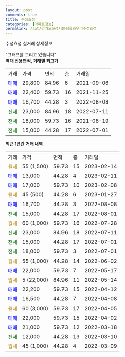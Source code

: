 ```yaml
---
layout: post
comments: true
title: 수성효성
categories: [아파트정보]
permalink: /apt/경기도화성시봉담읍와우리수성효성
---
```


수성효성 실거래 상세정보

<script type="text/javascript">
  google.charts.load('current', {'packages':['line', 'corechart']});
  google.charts.setOnLoadCallback(drawChart);

  function drawChart() {
    var data = new google.visualization.DataTable();
    data.addColumn('date', '거래일');
    data.addColumn('number', "매매");
    data.addColumn('number', "전세");
    data.addColumn('number', "전매");

    data.addRows([[new Date(Date.parse("2023-02-14")), null, null, null], [new Date(Date.parse("2023-02-11")), 13000, null, null], [new Date(Date.parse("2023-02-08")), 17000, null, null], [new Date(Date.parse("2023-01-27")), null, null, null], [new Date(Date.parse("2022-08-08")), 16700, null, null], [new Date(Date.parse("2022-08-01")), null, 15000, null], [new Date(Date.parse("2022-07-28")), null, null, null], [new Date(Date.parse("2022-07-11")), null, 23000, null], [new Date(Date.parse("2022-07-01")), null, 15000, null], [new Date(Date.parse("2022-07-01")), null, 18000, null], [new Date(Date.parse("2022-06-02")), null, null, null], [new Date(Date.parse("2022-05-17")), 22000, null, null], [new Date(Date.parse("2022-05-14")), null, null, null], [new Date(Date.parse("2022-04-12")), 22200, null, null], [new Date(Date.parse("2022-04-08")), 16500, null, null], [new Date(Date.parse("2022-04-05")), null, null, null], [new Date(Date.parse("2022-04-02")), 22000, null, null], [new Date(Date.parse("2022-03-18")), 21000, null, null], [new Date(Date.parse("2022-03-10")), null, 12000, null], [new Date(Date.parse("2022-03-09")), null, null, null]]);

    var options = {
      hAxis: {
        format: 'yyyy/MM/dd'
      },    
      lineWidth: 0,
      pointsVisible: true,    
      title: '최근 1년간 유형별 실거래가 분포',
      legend: { position: 'bottom' }
    };

    var formatter = new google.visualization.NumberFormat({pattern:'###,###'} );
    formatter.format(data, 1);
    formatter.format(data, 2);
    
    setTimeout(function() {
        var chart = new google.visualization.LineChart(document.getElementById('columnchart_material'));
        chart.draw(data, (options));
        document.getElementById('loading').style.display = 'none';
    }, 200);
  }
</script>


<div id="loading" style="z-index:20; display: block; margin-left: 0px">"그래프를 그리고 있습니다"</div>
<div id="columnchart_material" style="width: 95%; margin-left: 0px; display: block"></div>
<!-- contents start -->
<b>역대 전용면적, 거래별 최고가</b>
<table class="sortable">
    <tr>
      <td>거래</td>
      <td>가격</td>
      <td>면적</td>
      <td>층</td>
      <td>거래일</td>
    </tr>
        <tr>
          <td><a style="color: blue">매매</a></td>
          <td>29,800</td>
          <td>84.96</td>
          <td>6</td>
          <td>2021-09-06</td>
        </tr>            <tr>
          <td><a style="color: blue">매매</a></td>
          <td>22,400</td>
          <td>59.73</td>
          <td>16</td>
          <td>2021-11-25</td>
        </tr>            <tr>
          <td><a style="color: blue">매매</a></td>
          <td>16,700</td>
          <td>44.28</td>
          <td>3</td>
          <td>2022-08-08</td>
        </tr>        
        <tr>
              <td><a style="color: darkgreen">전세</a></td>
              <td>23,000</td>
              <td>84.96</td>
              <td>18</td>
              <td>2022-07-11</td>
            </tr>            <tr>
              <td><a style="color: darkgreen">전세</a></td>
              <td>18,000</td>
              <td>59.73</td>
              <td>16</td>
              <td>2021-08-19</td>
            </tr>            <tr>
              <td><a style="color: darkgreen">전세</a></td>
              <td>15,000</td>
              <td>44.28</td>
              <td>17</td>
              <td>2022-07-01</td>
            </tr>        
    
</table>

<b>최근 1년간 거래 내역</b>

<table class="sortable">
    <tr>
      <td>거래</td>
      <td>가격</td>
      <td>면적</td>
      <td>층</td>
      <td>거래일</td>
    </tr>
    <tr>
      <td><a style="color: darkgoldenrod">월세</a></td>
      <td>55 (1,500)</td>
      <td>59.73</td>
      <td>15</td>
      <td>2023-02-14</td>
    </tr>          <tr>
      <td><a style="color: blue">매매</a></td>
      <td>13,000</td>
      <td>44.28</td>
      <td>4</td>
      <td>2023-02-11</td>
    </tr>          <tr>
      <td><a style="color: blue">매매</a></td>
      <td>17,000</td>
      <td>59.73</td>
      <td>10</td>
      <td>2023-02-08</td>
    </tr>          <tr>
      <td><a style="color: darkgoldenrod">월세</a></td>
      <td>45 (500)</td>
      <td>44.28</td>
      <td>6</td>
      <td>2023-01-27</td>
    </tr>          <tr>
      <td><a style="color: blue">매매</a></td>
      <td>16,700</td>
      <td>44.28</td>
      <td>3</td>
      <td>2022-08-08</td>
    </tr>          <tr>
      <td><a style="color: darkgreen">전세</a></td>
      <td>15,000</td>
      <td>44.28</td>
      <td>17</td>
      <td>2022-08-01</td>
    </tr>          <tr>
      <td><a style="color: darkgoldenrod">월세</a></td>
      <td>60 (1,000)</td>
      <td>59.73</td>
      <td>16</td>
      <td>2022-07-28</td>
    </tr>          <tr>
      <td><a style="color: darkgreen">전세</a></td>
      <td>23,000</td>
      <td>84.96</td>
      <td>18</td>
      <td>2022-07-11</td>
    </tr>          <tr>
      <td><a style="color: darkgreen">전세</a></td>
      <td>15,000</td>
      <td>44.28</td>
      <td>17</td>
      <td>2022-07-01</td>
    </tr>          <tr>
      <td><a style="color: darkgreen">전세</a></td>
      <td>18,000</td>
      <td>59.73</td>
      <td>3</td>
      <td>2022-07-01</td>
    </tr>          <tr>
      <td><a style="color: darkgoldenrod">월세</a></td>
      <td>55 (1,000)</td>
      <td>44.28</td>
      <td>14</td>
      <td>2022-06-02</td>
    </tr>          <tr>
      <td><a style="color: blue">매매</a></td>
      <td>22,000</td>
      <td>59.73</td>
      <td>7</td>
      <td>2022-05-17</td>
    </tr>          <tr>
      <td><a style="color: darkgoldenrod">월세</a></td>
      <td>5 (22,000)</td>
      <td>84.96</td>
      <td>11</td>
      <td>2022-05-14</td>
    </tr>          <tr>
      <td><a style="color: blue">매매</a></td>
      <td>22,200</td>
      <td>59.73</td>
      <td>15</td>
      <td>2022-04-12</td>
    </tr>          <tr>
      <td><a style="color: blue">매매</a></td>
      <td>16,500</td>
      <td>44.28</td>
      <td>7</td>
      <td>2022-04-08</td>
    </tr>          <tr>
      <td><a style="color: darkgoldenrod">월세</a></td>
      <td>60 (3,000)</td>
      <td>59.73</td>
      <td>17</td>
      <td>2022-04-05</td>
    </tr>          <tr>
      <td><a style="color: blue">매매</a></td>
      <td>22,000</td>
      <td>59.73</td>
      <td>15</td>
      <td>2022-04-02</td>
    </tr>          <tr>
      <td><a style="color: blue">매매</a></td>
      <td>21,000</td>
      <td>59.73</td>
      <td>12</td>
      <td>2022-03-18</td>
    </tr>          <tr>
      <td><a style="color: darkgreen">전세</a></td>
      <td>12,000</td>
      <td>44.28</td>
      <td>13</td>
      <td>2022-03-10</td>
    </tr>          <tr>
      <td><a style="color: darkgoldenrod">월세</a></td>
      <td>45 (1,000)</td>
      <td>44.28</td>
      <td>4</td>
      <td>2022-03-09</td>
    </tr>      </table>
<!-- contents end -->    

